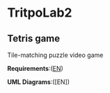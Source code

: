 # TritpoLab2
## Tetris game
Tile-matching puzzle video game 

__Requirements__:([EN](https://github.com/Eltay750505/TetrisGame/tree/master/Requirments/Requirments.md "Click here to read requirements"))

__UML Diagrams__:([EN]) 
